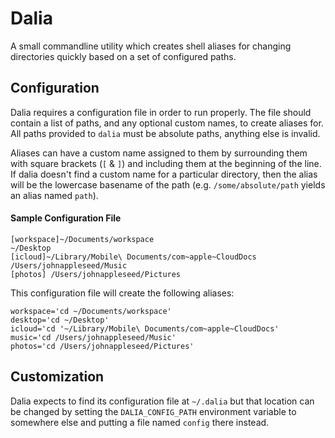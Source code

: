 # Dalia

A small commandline utility which creates shell aliases for changing directories quickly based
on a set of configured paths.

## Configuration
Dalia requires a configuration file in order to run properly. The file should contain a list of
paths, and any optional custom names, to create aliases for. All paths provided to `dalia` must be
absolute paths, anything else is invalid.

Aliases can have a custom name assigned to them by surrounding them with square brackets (`[` & `]`) and
including them at the beginning of the line. If dalia doesn't find a custom name for a particular directory,
then the alias will be the lowercase basename of the path (e.g. `/some/absolute/path` yields an alias named `path`).

#### Sample Configuration File
```
[workspace]~/Documents/workspace
~/Desktop
[icloud]~/Library/Mobile\ Documents/com~apple~CloudDocs
/Users/johnappleseed/Music
[photos] /Users/johnappleseed/Pictures
```
This configuration file will create the following aliases:
```
workspace='cd ~/Documents/workspace'
desktop='cd ~/Desktop'
icloud='cd '~/Library/Mobile\ Documents/com~apple~CloudDocs'
music='cd /Users/johnappleseed/Music'
photos='cd /Users/johnappleseed/Pictures'
```

## Customization
Dalia expects to find its configuration file at `~/.dalia` but that location 
can be changed by setting the `DALIA_CONFIG_PATH` environment variable to somewhere
else and putting a file named `config` there instead.
